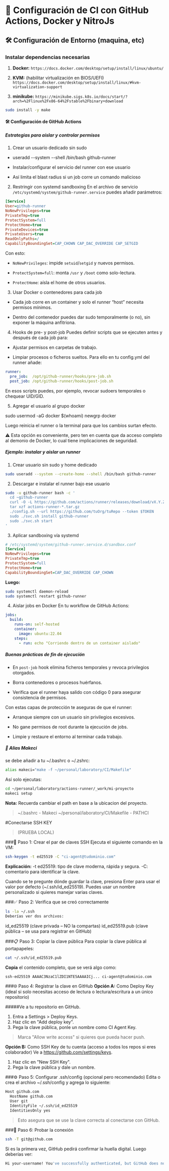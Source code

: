 # 🚀 Configuración de CI con GitHub Actions, Docker y NitroJs

## 🛠️ Configuración de Entorno (maquina, etc)

### Instalar dependencias necesarias

1. **Docker:** `https://docs.docker.com/desktop/setup/install/linux/ubuntu/`

2. **KVM:** (habilitar virtualización en BIOS/UEFI)
 `https://docs.docker.com/desktop/setup/install/linux/#kvm-virtualization-support`

3. **minikube:** `https://minikube.sigs.k8s.io/docs/start/?arch=%2Flinux%2Fx86-64%2Fstable%2Fbinary+download`



```bash
sudo install -y make
```
#### 🛠️ Configuración de GitHub Actions

##### Estrategias para aislar y controlar permisos

1. Crear un usuario dedicado sin sudo

- useradd --system --shell /bin/bash github-runner

- Instalar/configurar el servicio del runner con ese usuario

- Así limita el blast radius si un job corre un comando malicioso

2. Restringir con systemd sandboxing En el archivo de servicio `/etc/systemd/system/github-runner.service` puedes añadir parámetros:

```ini
[Service]
User=github-runner
NoNewPrivileges=true
PrivateTmp=true
ProtectSystem=full
ProtectHome=true
PrivateDevices=true
PrivateUsers=true
ReadOnlyPaths=/
CapabilityBoundingSet=CAP_CHOWN CAP_DAC_OVERRIDE CAP_SETGID
```
Con esto:

- `NoNewPrivileges`: impide `setuid`/`setgid` y nuevos permisos.

- `ProtectSystem=full`: monta `/usr` y `/boot` como solo-lectura.

- `ProtectHome`: aísla el home de otros usuarios.

3. Usar Docker o contenedores para cada job

- Cada job corre en un container y solo el runner “host” necesita permisos mínimos.

- Dentro del contenedor puedes dar sudo temporalmente (o no), sin exponer la máquina anfitriona.

4. Hooks de pre- y post-job Puedes definir scripts que se ejecuten antes y después de cada job para:

- Ajustar permisos en carpetas de trabajo.

- Limpiar procesos o ficheros sueltos. Para ello en tu config.yml del runner añade:

```yaml
runner:
  pre_job:  /opt/github-runner/hooks/pre-job.sh
  post_job: /opt/github-runner/hooks/post-job.sh
```
En esos scripts puedes, por ejemplo, revocar sudoers temporales o chequear UID/GID.

5. Agregar el usuario al grupo docker

sudo usermod -aG docker $(whoami)
newgrp docker

Luego reinicia el runner o la terminal para que los cambios surtan efecto.

⚠️ Esta opción es conveniente, pero ten en cuenta que da acceso completo al demonio de Docker, lo cual tiene implicaciones de seguridad.

##### Ejemplo: instalar y aislar un runner
1. Crear usuario sin sudo y home dedicado

```bash
sudo useradd --system --create-home --shell /bin/bash github-runner
```

2. Descargar e instalar el runner bajo ese usuario

```bash
sudo -u github-runner bash -c '
  cd ~github-runner
  curl -O -L https://github.com/actions/runner/releases/download/vX.Y.Z/actions-runner-linux-x64-*.tar.gz
  tar xzf actions-runner-*.tar.gz
  ./config.sh --url https://github.com/tuOrg/tuRepo --token $TOKEN
  sudo ./svc.sh install github-runner
  sudo ./svc.sh start
'
```

3. Aplicar sandboxing vía systemd

```ini
# /etc/systemd/system/github-runner.service.d/sandbox.conf
[Service]
NoNewPrivileges=true
PrivateTmp=true
ProtectSystem=full
ProtectHome=true
CapabilityBoundingSet=CAP_DAC_OVERRIDE CAP_CHOWN
```

**Luego:**

```bash
sudo systemctl daemon-reload
sudo systemctl restart github-runner
```

4. Aislar jobs en Docker En tu workflow de GitHub Actions:

```yaml
jobs:
  build:
    runs-on: self-hosted
    container:
      image: ubuntu:22.04
    steps:
      - run: echo "Corriendo dentro de un container aislado"
```

##### Buenas prácticas de fin de ejecución

- En `post-job` hook elimina ficheros temporales y revoca privilegios otorgados.

- Borra contenedores o procesos huérfanos.

- Verifica que el runner haya salido con código 0 para asegurar consistencia de permisos.

Con estas capas de protección te aseguras de que el runner:

- Arranque siempre con un usuario sin privilegios excesivos.

- No gane permisos de root durante la ejecución de jobs.

- Limpie y restaure el entorno al terminar cada trabajo.

##### 🧠 Alias Makeci 
se debe añadir a tu ~/.bashrc o ~/.zshrc:

```bash
alias makeci="make -f ~/personal/laboratory/CI/Makefile"
```
Así solo ejecutas:

```bash
cd ~/personal/laboratory/actions-runner/_work/mi-proyecto
makeci setup
```

**Nota:** Recuerda cambiar el path en base a la ubicacion del proyecto.

> ~/.bashrc - Makeci
> ~/personal/laboratory/CI/Makefile - PATHCI

#Conectarse SSH KEY 
> (PRUEBA LOCAL)

###🧾 Paso 1: Crear el par de claves SSH
Ejecuta el siguiente comando en la VM:

```bash
ssh-keygen -t ed25519 -C "ci-agent@tudominio.com"
```
**Explicación:**
-t ed25519: tipo de clave moderna, rápida y segura.
-C: comentario para identificar la clave.

Cuando se te pregunte dónde guardar la clave, presiona Enter para usar el valor por defecto (~/.ssh/id_ed25519). Puedes usar un nombre personalizado si quieres manejar varias claves.

###✅ Paso 2: Verifica que se creó correctamente

```bash
ls -la ~/.ssh
Deberías ver dos archivos:
```
id_ed25519 (clave privada – NO la compartas)
id_ed25519.pub (clave pública – se usa para registrar en GitHub)

###📋 Paso 3: Copiar la clave pública
Para copiar la clave pública al portapapeles:

```bash
cat ~/.ssh/id_ed25519.pub
```
**Copia** el contenido completo, que se verá algo como:

```bash
ssh-ed25519 AAAAC3NzaC1lZDI1NTE5AAAAICj... ci-agent@tudominio.com
```

###🌐 Paso 4: Registrar la clave en GitHub
**Opción A:** Como Deploy Key (ideal si solo necesitas acceso de lectura o lectura/escritura a un único repositorio)

#####Ve a tu repositorio en GitHub.

1. Entra a Settings > Deploy Keys.
2. Haz clic en "Add deploy key".
3. Pega la clave pública, ponle un nombre como CI Agent Key.

>Marca "Allow write access" si quieres que pueda hacer push.

**Opción B:** Como SSH Key de tu cuenta (acceso a todos los repos si eres colaborador)
Ve a https://github.com/settings/keys.

1. Haz clic en "New SSH Key".
2. Pega la clave pública y dale un nombre.

###⚙️ Paso 5: Configurar .ssh/config (opcional pero recomendado)
Edita o crea el archivo ~/.ssh/config y agrega lo siguiente:

```bash
Host github.com
  HostName github.com
  User git
  IdentityFile ~/.ssh/id_ed25519
  IdentitiesOnly yes
```
>Esto asegura que se use la clave correcta al conectarse con GitHub.

###🔎 Paso 6: Probar la conexión

```bash
ssh -T git@github.com
```
Si es la primera vez, GitHub pedirá confirmar la huella digital. Luego deberías ver:

```bash
Hi your-username! You've successfully authenticated, but GitHub does not provide shell access.
```